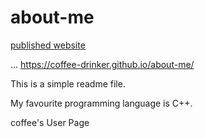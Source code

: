 # about-me

[published website](https://coffee-drinker.github.io/about-me/)

...
https://coffee-drinker.github.io/about-me/ 


This is a simple readme file. 


My favourite programming language is C++. 

coffee's User Page

